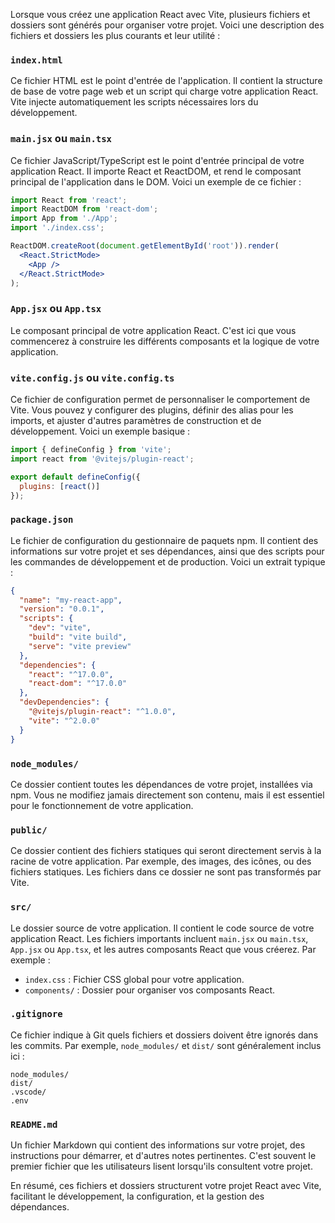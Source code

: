 Lorsque vous créez une application React avec Vite, plusieurs fichiers et dossiers sont générés pour organiser votre projet. Voici une description des fichiers et dossiers les plus courants et leur utilité :

### `index.html`
Ce fichier HTML est le point d'entrée de l'application. Il contient la structure de base de votre page web et un script qui charge votre application React. Vite injecte automatiquement les scripts nécessaires lors du développement.

### `main.jsx` ou `main.tsx`
Ce fichier JavaScript/TypeScript est le point d'entrée principal de votre application React. Il importe React et ReactDOM, et rend le composant principal de l'application dans le DOM. Voici un exemple de ce fichier :
```jsx
import React from 'react';
import ReactDOM from 'react-dom';
import App from './App';
import './index.css';

ReactDOM.createRoot(document.getElementById('root')).render(
  <React.StrictMode>
    <App />
  </React.StrictMode>
);
```

### `App.jsx` ou `App.tsx`
Le composant principal de votre application React. C'est ici que vous commencerez à construire les différents composants et la logique de votre application.

### `vite.config.js` ou `vite.config.ts`
Ce fichier de configuration permet de personnaliser le comportement de Vite. Vous pouvez y configurer des plugins, définir des alias pour les imports, et ajuster d'autres paramètres de construction et de développement. Voici un exemple basique :
```js
import { defineConfig } from 'vite';
import react from '@vitejs/plugin-react';

export default defineConfig({
  plugins: [react()]
});
```

### `package.json`
Le fichier de configuration du gestionnaire de paquets npm. Il contient des informations sur votre projet et ses dépendances, ainsi que des scripts pour les commandes de développement et de production. Voici un extrait typique :
```json
{
  "name": "my-react-app",
  "version": "0.0.1",
  "scripts": {
    "dev": "vite",
    "build": "vite build",
    "serve": "vite preview"
  },
  "dependencies": {
    "react": "^17.0.0",
    "react-dom": "^17.0.0"
  },
  "devDependencies": {
    "@vitejs/plugin-react": "^1.0.0",
    "vite": "^2.0.0"
  }
}
```

### `node_modules/`
Ce dossier contient toutes les dépendances de votre projet, installées via npm. Vous ne modifiez jamais directement son contenu, mais il est essentiel pour le fonctionnement de votre application.

### `public/`
Ce dossier contient des fichiers statiques qui seront directement servis à la racine de votre application. Par exemple, des images, des icônes, ou des fichiers statiques. Les fichiers dans ce dossier ne sont pas transformés par Vite.

### `src/`
Le dossier source de votre application. Il contient le code source de votre application React. Les fichiers importants incluent `main.jsx` ou `main.tsx`, `App.jsx` ou `App.tsx`, et les autres composants React que vous créerez. Par exemple :
- `index.css` : Fichier CSS global pour votre application.
- `components/` : Dossier pour organiser vos composants React.

### `.gitignore`
Ce fichier indique à Git quels fichiers et dossiers doivent être ignorés dans les commits. Par exemple, `node_modules/` et `dist/` sont généralement inclus ici :
```plaintext
node_modules/
dist/
.vscode/
.env
```

### `README.md`
Un fichier Markdown qui contient des informations sur votre projet, des instructions pour démarrer, et d'autres notes pertinentes. C'est souvent le premier fichier que les utilisateurs lisent lorsqu'ils consultent votre projet.

En résumé, ces fichiers et dossiers structurent votre projet React avec Vite, facilitant le développement, la configuration, et la gestion des dépendances.